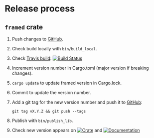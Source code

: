 # Release process

## `framed` crate

1. Push changes to [GitHub][github].
1. Check build locally with `bin/build_local`.
1. Check [Travis build][travis]: [![Build Status](https://travis-ci.org/fluffysquirrels/framed-rs.svg)][travis]

   [travis]: https://travis-ci.org/fluffysquirrels/framed-rs
1. Increment version number in Cargo.toml (major version if breaking changes).
1. `cargo update` to update framed version in Cargo.lock.
1. Commit to update the version number.
1. Add a git tag for the new version number and push it to [GitHub][github]:

    `git tag vX.Y.Z && git push --tags`

1. Publish with `bin/publish_lib`.
1. Check new version appears on
   [![Crate](https://img.shields.io/crates/v/framed.svg)][crates]
   and
   [![Documentation](https://docs.rs/framed/badge.svg)][docs]

   [github]: https://github.com/fluffysquirrels/framed-rs
   [crates]: https://crates.io/crates/framed
   [docs]: https://docs.rs/framed
